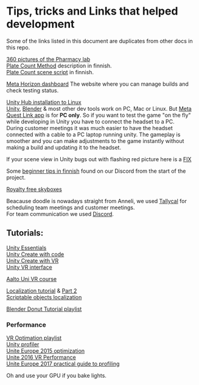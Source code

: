 # Tips, tricks and Links that helped development

Some of the links listed in this document are duplicates from other docs in this repo.

[360 pictures of the Pharmacy lab](https://www.thinglink.com/video/1509905783737810947)\
[Plate Count Method](https://github.com/FarmasiaVR/farmasia-vr/blob/dev/Docs/maljalaskenta.md) description in finnish.\
[Plate Count scene script](https://github.com/FarmasiaVR/farmasia-vr/blob/dev/Docs/maljalaskenta_script.md) in finnish.

[Meta Horizon dashboard](https://developer.oculus.com/manage/organizations/641878557790712/?app=6038104376288741) The website where you can manage builds and check testing status.

[Unity Hub installation to Linux](https://docs.unity3d.com/hub/manual/InstallHub.html#install-hub-linux)\
[Unity](https://unity.com/), [Blender](https://www.blender.org/) & most other dev tools work on PC, Mac or Linux. But [Meta Quest Link app](https://www.meta.com/en-gb/help/quest/articles/headsets-and-accessories/oculus-rift-s/install-app-for-link/?srsltid=AfmBOorM4kNt9xiuJPnsbwMDC-6-vOahgObNBf4eRSMXh98UkVTdVZvi) is for **PC only**. So if you want to test the game "on the fly" while developing in Unity you have to connect the headset to a PC.\
During customer meetings it was much easier to have the headset connected with a cable to a PC laptop running unity. The gameplay is smoother and you can make adjustments to the game instantly without making a build and updating it to the headset.

If your scene view in Unity bugs out with flashing red picture here is a [FIX](https://www.youtube.com/watch?v=rod3Bnkb3lI)

Some [beginner tips in finnish](https://github.com/FarmasiaVR/farmasia-vr/blob/dev/Docs/beginner_tips_in_finnish.md) found on our Discord from the start of the project.

[Royalty free skyboxes](https://polyhaven.com/hdris)

Beacause doodle is nowadays straight from Anneli, we used [Tallycal](https://tallycal.com/) for scheduling team meetings and customer meetings.\
For team communication we used [Discord](https://discord.com/).

## Tutorials:

[Unity Essentials](https://learn.unity.com/learn/pathway/unity-essentials)\
[Unity Create with code](https://learn.unity.com/course/create-with-code)\
[Unity Create with VR](https://learn.unity.com/course/create-with-vr)\
[Unity VR interface](https://learn.unity.com/course/create-with-vr)

[Aalto Uni VR course](https://www.sebastianjiroschlecht.com/courses/cvw2023/week2/firstscene/)

[Localization tutorial](https://www.sebastianjiroschlecht.com/courses/cvw2023/week2/firstscene/) & [Part 2](https://www.youtube.com/watch?v=XLv79XcbYXc)\
[Scriptable objects localization](https://www.youtube.com/watch?v=Y9o8aHUTuXM)

[Blender Donut Tutorial playlist](https://www.youtube.com/playlist?list=PLjEaoINr3zgEPv5y--4MKpciLaoQYZB1Z)

### Performance

[VR Optimation playlist](https://youtube.com/playlist?list=PLX8u1QKl_yPAq3MFK96WtBL4jR1lBCcQp&si=4kj9LU0JVKGQHw3B)\
[Unity profiler](https://youtu.be/xjsqv8nj0cw?si=-JFhEeYpMjiXOeo9)\
[Unite Europe 2015 optimization](https://youtu.be/ewWfQB9zdKA?si=6r5FCtsNQkHO5G_s)\
[Unite 2016 VR Performance](https://youtu.be/kGCS8LqXJ4o?si=T3JS1WqoadxRNqDh)\
[Unite Europe 2017 practical guide to profiling](https://youtu.be/OSlOwJP8Z14?si=qG9VOpbeK3Nu8nSP)

Oh and use your GPU if you bake lights.
